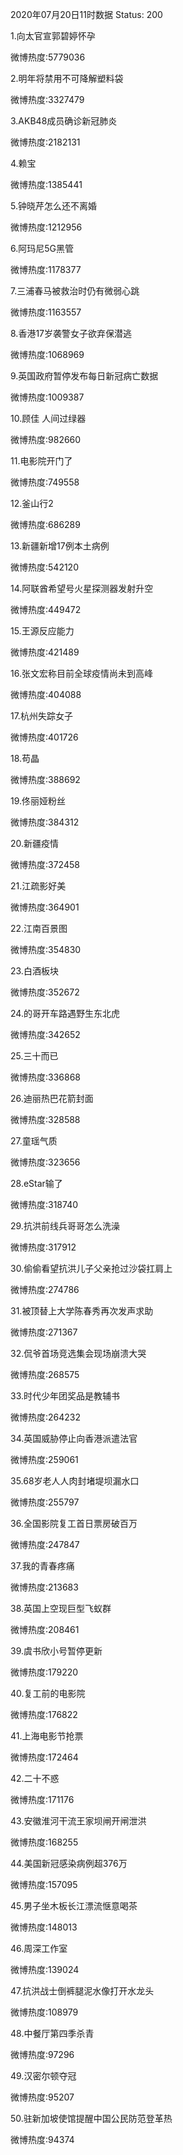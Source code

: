 2020年07月20日11时数据
Status: 200

1.向太官宣郭碧婷怀孕

微博热度:5779036

2.明年将禁用不可降解塑料袋

微博热度:3327479

3.AKB48成员确诊新冠肺炎

微博热度:2182131

4.赖宝

微博热度:1385441

5.钟晓芹怎么还不离婚

微博热度:1212956

6.阿玛尼5G黑管

微博热度:1178377

7.三浦春马被救治时仍有微弱心跳

微博热度:1163557

8.香港17岁袭警女子欲弃保潜逃

微博热度:1068969

9.英国政府暂停发布每日新冠病亡数据

微博热度:1009387

10.顾佳 人间过绿器

微博热度:982660

11.电影院开门了

微博热度:749558

12.釜山行2

微博热度:686289

13.新疆新增17例本土病例

微博热度:542120

14.阿联酋希望号火星探测器发射升空

微博热度:449472

15.王源反应能力

微博热度:421489

16.张文宏称目前全球疫情尚未到高峰

微博热度:404088

17.杭州失踪女子

微博热度:401726

18.苟晶

微博热度:388692

19.佟丽娅粉丝

微博热度:384312

20.新疆疫情

微博热度:372458

21.江疏影好美

微博热度:364901

22.江南百景图

微博热度:354830

23.白酒板块

微博热度:352672

24.的哥开车路遇野生东北虎

微博热度:342652

25.三十而已

微博热度:336868

26.迪丽热巴花箭封面

微博热度:328588

27.童瑶气质

微博热度:323656

28.eStar输了

微博热度:318740

29.抗洪前线兵哥哥怎么洗澡

微博热度:317912

30.偷偷看望抗洪儿子父亲抢过沙袋扛肩上

微博热度:274786

31.被顶替上大学陈春秀再次发声求助

微博热度:271367

32.侃爷首场竞选集会现场崩溃大哭

微博热度:268575

33.时代少年团奖品是教辅书

微博热度:264232

34.英国威胁停止向香港派遣法官

微博热度:259061

35.68岁老人人肉封堵堤坝漏水口

微博热度:255797

36.全国影院复工首日票房破百万

微博热度:247847

37.我的青春疼痛

微博热度:213683

38.英国上空现巨型飞蚁群

微博热度:208461

39.虞书欣小号暂停更新

微博热度:179220

40.复工前的电影院

微博热度:176822

41.上海电影节抢票

微博热度:172464

42.二十不惑

微博热度:171176

43.安徽淮河干流王家坝闸开闸泄洪

微博热度:168255

44.美国新冠感染病例超376万

微博热度:157095

45.男子坐木板长江漂流惬意喝茶

微博热度:148013

46.周深工作室

微博热度:139024

47.抗洪战士倒裤腿泥水像打开水龙头

微博热度:108979

48.中餐厅第四季杀青

微博热度:97296

49.汉密尔顿夺冠

微博热度:95207

50.驻新加坡使馆提醒中国公民防范登革热

微博热度:94374

